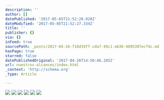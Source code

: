 ```yaml
---
description: ''
author: []
datePublished: '2017-05-05T21:52:28.028Z'
dateModified: '2017-05-05T21:52:27.334Z'
title: ''
publisher: {}
via: {}
inFeed: true
sourcePath: _posts/2017-04-26-f18d19ff-cda7-49c1-a636-4095307ecf4c.md
hasPage: true
starred: false
datePublishedOriginal: '2017-04-26T14:50:46.285Z'
url: nuestros-alcances/index.html
_context: 'http://schema.org'
_type: Article

---
```

![](https://the-grid-user-content.s3-us-west-2.amazonaws.com/2544f841-8bcf-4795-ba69-b351dd00932e.jpg)
![](https://the-grid-user-content.s3-us-west-2.amazonaws.com/6948ee88-a31b-4799-a1c4-586d1168f07e.jpg)
![](https://the-grid-user-content.s3-us-west-2.amazonaws.com/5093aee9-0e14-4983-9d10-aa7f008fd1a8.jpg)
![](https://the-grid-user-content.s3-us-west-2.amazonaws.com/a21ae356-3adc-4497-9ed8-1734e3974d6a.jpg)
![](https://the-grid-user-content.s3-us-west-2.amazonaws.com/e3f005c0-0bff-48f8-bd25-a09bfcc8d196.jpg)
![](https://the-grid-user-content.s3-us-west-2.amazonaws.com/8409a1f2-56a7-4ed7-8438-3412e0d1f8cf.jpg)
